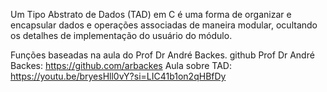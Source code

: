 Um Tipo Abstrato de Dados (TAD) em C é uma forma de organizar e encapsular dados e operações associadas de maneira modular, ocultando os detalhes de implementação do usuário do módulo.

Funções baseadas na aula do Prof Dr André Backes.
github Prof Dr André Backes: https://github.com/arbackes
Aula sobre TAD: https://youtu.be/bryesHll0vY?si=LIC41b1on2qHBfDy
